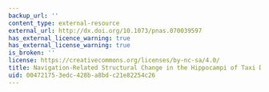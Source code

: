 ```yaml
---
backup_url: ''
content_type: external-resource
external_url: http://dx.doi.org/10.1073/pnas.070039597
has_external_licence_warning: true
has_external_license_warning: true
is_broken: ''
license: https://creativecommons.org/licenses/by-nc-sa/4.0/
title: Navigation-Related Structural Change in the Hippocampi of Taxi Drivers
uid: 00472175-3edc-428b-a8bd-c21e82254c26
---
```

